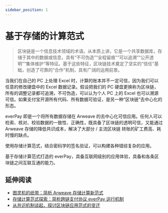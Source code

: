 ```yaml
---
sidebar_position: 1
---
```


# 基于存储的计算范式

> 区块链是一个信息技术领域的术语。从本质上讲，它是一个共享数据库，存储于其中的数据或信息，具有“不可伪造”“全程留痕”“可以追溯”“公开透明”“集体维护”等特征。基于这些特征，区块链技术奠定了坚实的“信任”基础，创造了可靠的“合作”机制，具有广阔的运用前景。

当我们在自己的 PC 上处理 Excel 时，计算的账本并不一定可信，因为我们可以任意的修改硬盘中的 Excel 数据记录。假设把我们的 PC 硬盘更换称为区块链，所有的调整记录都可追溯，不可伪造，可以认为个人 PC 上的 Excel 也可以溯源可信。如果支付宝开源所有代码、所有数据可验证，是另一种“区块链”去中心化的形态。

everPay 即是一个将所有数据存储在 Arweave 的去中心化可信应用。任何人可以检索、核对、校验数据的一致性、正确性，既具备了区块链的透明可信，又能通过 Arweave 存储的降低共识成本，解决了大部分 / 主流区块链 转账的矿工费高、耗时慢的缺点。

使用存储计算范式，结合密码学的签名验证，可以构建各种错综复杂的应用。

基于存储计算范式打造的 everPay，具备互联网级别的应用体验，具备和各条区块链之间互联互通的能力。

## 延伸阅读
* [图灵机的纸带：简析 Arweave 存储计算新范式](https://news.ever.vision/a-storage-based-computation-paradigm-enabled-by-arweave-de799ae8c424)
* [存储计算范式探索：简析跨链支付协议 everPay 运行机制](https://news.ever.vision/everpay-a-trusted-cross-chain-payment-protocol-eba4a0af7d66)
* [从共识机制谈起，探讨区块链应用范式的变迁](https://news.ever.vision/evolution-of-the-blockchain-application-model-along-with-changing-consensus-755e4ae407a7)
